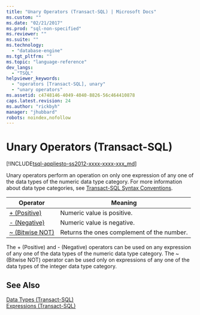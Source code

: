 ```yaml
---
title: "Unary Operators (Transact-SQL) | Microsoft Docs"
ms.custom: ""
ms.date: "02/21/2017"
ms.prod: "sql-non-specified"
ms.reviewer: ""
ms.suite: ""
ms.technology: 
  - "database-engine"
ms.tgt_pltfrm: ""
ms.topic: "language-reference"
dev_langs: 
  - "TSQL"
helpviewer_keywords: 
  - "operators [Transact-SQL], unary"
  - "unary operators"
ms.assetid: c4748146-4049-4040-8826-56c464410878
caps.latest.revision: 24
ms.author: "rickbyh"
manager: "jhubbard"
robots: noindex,nofollow
---
```

# Unary Operators (Transact-SQL)
[!INCLUDE[tsql-appliesto-ss2012-xxxx-xxxx-xxx_md](../a9retired/includes/tsql-appliesto-ss2012-xxxx-xxxx-xxx-md.md)]

  Unary operators perform an operation on only one expression of any one of the data types of the numeric data type category. For more information about data type categories, see [Transact-SQL Syntax Conventions](../t-sql/language-elements/transact-sql-syntax-conventions-transact-sql.md).  
  
|Operator|Meaning|  
|--------------|-------------|  
|[+ (Positive)](../Topic/+%20\(Unary%20Plus\)%20\(Transact-SQL\).md)|Numeric value is positive.|  
|[- (Negative)](../Topic/-%20\(Negative\)%20\(Transact-SQL\).md)|Numeric value is negative.|  
|[~ (Bitwise NOT)](../Topic/~%20\(Bitwise%20NOT\)%20\(Transact-SQL\).md)|Returns the ones complement of the number.|  
  
 The + (Positive) and - (Negative) operators can be used on any expression of any one of the data types of the numeric data type category. The ~ (Bitwise NOT) operator can be used only on expressions of any one of the data types of the integer data type category.  
  
## See Also  
 [Data Types &#40;Transact-SQL&#41;](../t-sql/data-types/data-types-transact-sql.md)   
 [Expressions &#40;Transact-SQL&#41;](../t-sql/language-elements/expressions-transact-sql.md)  
  
  